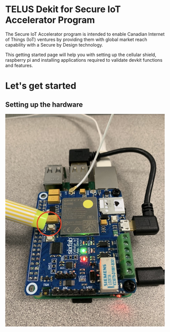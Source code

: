 # TELUS Dekit for Secure IoT Accelerator Program

The Secure IoT Accelerator program is intended to enable Canadian Internet of Things (IoT) ventures by providing them with global market reach capability with a Secure by Design technology.

This getting started page will help you with setting up the cellular shield, raspberry pi and installing applications required to validate devkit functions and features.

# Let's get started

## Setting up the hardware


![alt text](images/IMG_6498.jpg)
